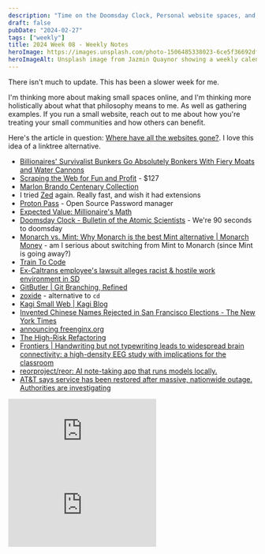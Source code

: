 ```yaml
---
description: "Time on the Doomsday Clock, Personal website spaces, and AT&T outage."
draft: false
pubDate: "2024-02-27"
tags: ["weekly"]
title: 2024 Week 08 - Weekly Notes
heroImage: https://images.unsplash.com/photo-1506485338023-6ce5f36692df?ixlib=rb-4.0.3&ixid=M3wxMjA3fDB8MHxwaG90by1wYWdlfHx8fGVufDB8fHx8fA%3D%3D&auto=format&fit=crop&w=2370&q=80
heroImageAlt: Unsplash image from Jazmin Quaynor showing a weekly calendar
---
```


There isn't much to update. This has been a slower week for me.

I'm thinking more about making small spaces online, and I'm thinking more
holistically about what that philosophy means to me. As well as gathering examples.
If you run a small website, reach out to me about how you're treating your small
communities and how others can benefit.

Here's the article in question: [Where have all the websites gone?](https://www.fromjason.xyz/p/notebook/where-have-all-the-websites-gone/). I love this idea of a linktree alternative.

- [Billionaires' Survivalist Bunkers Go Absolutely Bonkers With Fiery Moats and Water Cannons](https://www.hollywoodreporter.com/lifestyle/lifestyle-news/bunkers-billionaires-survive-apocalypse-cost-features-1235822762/)
- [Scraping the Web for Fun and Profit](https://jakobgreenfeld.gumroad.com/l/scraping) - $127
- [Marlon Brando Centenary Collection](https://www.parkcircus.com/latest/P2753-Marlon-Brando-Centenary-Collection)
- I tried [Zed](https://zed.dev/) again. Really fast, and wish it had extensions
- [Proton Pass](https://proton.me/pass) - Open Source Password manager
- [Expected Value: Millionaire's Math](https://foreverjobless.com/ev-millionaires-math/)
- [Doomsday Clock - Bulletin of the Atomic Scientists](https://thebulletin.org/doomsday-clock/) - We're 90 seconds to doomsday
- [Monarch vs. Mint: Why Monarch is the best Mint alternative | Monarch Money](https://www.monarchmoney.com/compare/mint-alternative?rdt_cid=4872517632399600086&utm_campaign=remarketingsignups&utm_medium=cpc&utm_source=reddit) - am I serious about switching from Mint to Monarch (since Mint is going away?)
- [Train To Code](https://traintocode.com/projects/pirate-gpt/)
- [Ex-Caltrans employee's lawsuit alleges racist & hostile work environment in SD](https://www.10news.com/news/local-news/former-san-diego-caltrans-employee-sues-agency-over-alleged-racist-hostile-work-environment)
- [GitButler | Git Branching, Refined](https://gitbutler.com/)
- [zoxide](https://github.com/ajeetdsouza/zoxide) - alternative to `cd`
- [Kagi Small Web | Kagi Blog](https://blog.kagi.com/small-web)
- [Invented Chinese Names Rejected in San Francisco Elections - The New York Times](https://www.nytimes.com/2024/02/18/us/chinese-ballot-names-san-francisco.html?unlocked_article_code=1.Wk0.ZgeE._SK9OR89E_fF&smid=url-share)
- [announcing freenginx.org](https://mailman.nginx.org/pipermail/nginx-devel/2024-February/K5IC6VYO2PB7N4HRP2FUQIBIBCGP4WAU.html?utm_source=changelog-news)
- [The High-Risk Refactoring](https://webup.org/blog/the-high-risk-refactoring/?utm_source=changelog-news)
- [Frontiers | Handwriting but not typewriting leads to widespread brain connectivity: a high-density EEG study with implications for the classroom](https://www.frontiersin.org/journals/psychology/articles/10.3389/fpsyg.2023.1219945/full?utm_source=changelog-news)
- [reorproject/reor: AI note-taking app that runs models locally.](https://github.com/reorproject/reor?utm_source=changelog-news)
- [AT&T says service has been restored after massive, nationwide outage. Authorities are investigating](https://www.cnn.com/2024/02/22/tech/att-cell-service-outage/index.html)

<iframe 
  class="aspect-video w-full"
  src="https://www.youtube.com/embed/OHuLnaY7Nxs"
  title="chantastic is a Raycast newbie. What can he do?"
  frameborder="0"
  allow="accelerometer; autoplay; clipboard-write; encrypted-media; gyroscope; picture-in-picture; web-share"
  allowfullscreen></iframe>

<iframe 
  class="aspect-video w-full"
  src="https://www.youtube.com/embed/9IiTdSnmS7E"
  title="Sisyphus and the Impossible Dream"
  frameborder="0"
  allow="accelerometer; autoplay; clipboard-write; encrypted-media; gyroscope; picture-in-picture; web-share"
  allowfullscreen></iframe>

